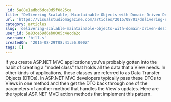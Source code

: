 ```yaml
---
_id: 5a88e1adbd6dca0d5f0d25ca
title: "Delivering Scalable, Maintainable Objects with Domain-Driven Design"
url: 'https://visualstudiomagazine.com/articles/2015/08/01/delivering-scalable-maintainable-objects.aspx'
category: articles
slug: 'delivering-scalable-maintainable-objects-with-domain-driven-design'
user_id: 5a83ce59d6eb0005c4ecda2c
username: 'bill-s'
createdOn: '2015-08-29T08:41:56.000Z'
tags: []
---
```


If you create ASP.NET MVC applications you've probably gotten into the habit of creating a "model class" that holds all the data that a View needs. In other kinds of applications, these classes are referred to as Data Transfer Objects (DTOs). In ASP.NET MVC developers typically pass these DTOs to Views in one method and then get the DTO back through one of the parameters of another method that handles the View's updates. Here are the typical ASP.NET MVC action methods that implement this pattern.

